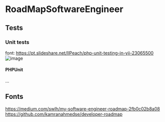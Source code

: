 # <h1>RoadMapSoftwareEngineer</h1>
## <h2>Tests</h2>
### <h3>Unit tests</h3>
font:
https://pt.slideshare.net/IlPeach/php-unit-testing-in-yii-23065500
![image](https://user-images.githubusercontent.com/47063082/117231861-761b6900-adf6-11eb-9306-115fe96d7d7b.png)

#### <h4>PHPUnit</h4>


...

## Fonts
https://medium.com/swlh/my-software-engineer-roadmap-2fb0c02b8a08 </br>
https://github.com/kamranahmedse/developer-roadmap
